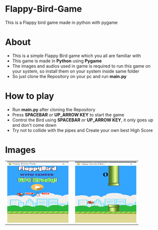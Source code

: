 # Flappy-Bird-Game
This is a Flappy bird game made in python with pygame

# About

- This is a simple Flappy Bird game which you all are familiar with
- This game is made in **Python** using **Pygame**
- The images and audios used in game is required to run this game on your system, so install them on your system inside same folder
- So just clone the Repository on your pc and run **main.py**


# How to play

- Run **main.py** after cloning the Repository
- Press **SPACEBAR** *or* **UP_ARROW KEY** to start the game
- Control the Bird using **SPACEBAR** *or* **UP_ARROW KEY**, it only goes up and don't come down
- Try not to collide with the pipes and Create your own best High Score

# Images
<table>
    <tr>
        <td>
            <img src="images\home_page.png" width="200" height="200">
        </td>
        <td>
            &nbsp <img src="images\playing_page.png" width="200" height="200">
        </td>
    </tr>
</table>